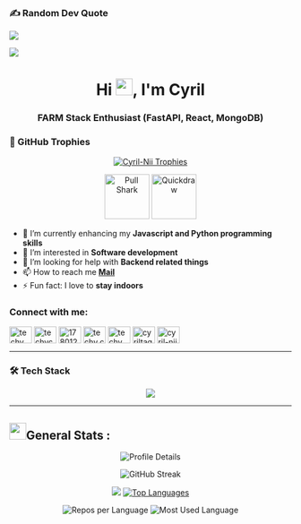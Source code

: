 ### ✍️ Random Dev Quote
![](https://quotes-github-readme.vercel.app/api?type=horizontal&theme=tokyonight)


![](https://komarev.com/ghpvc/?username=Cyril-Nii&color=blue)

<h1 align="center">Hi <img src="https://raw.githubusercontent.com/MartinHeinz/MartinHeinz/master/wave.gif" width="30px">, I'm Cyril</h1>
<h3 align="center">FARM Stack Enthusiast (FastAPI, React, MongoDB)</h3>

### 🏅 GitHub Trophies
<p align="center">
  <a href="https://github.com/ryo-ma/github-profile-trophy">
    <img src="https://github-profile-trophy.vercel.app/?username=Cyril-Nii&theme=darkhub&no-frame=true&no-bg=true&column=6&rank=SECRET,SSS,SS,S,AAA,AA,A,B,C" alt="Cyril-Nii Trophies" />
  </a></p>
  <p align="center">
   <img src="https://github.githubassets.com/images/modules/profile/achievements/pull-shark-default.png" alt="Pull Shark" width="80">
  <img src="https://github.githubassets.com/images/modules/profile/achievements/quickdraw-default.png" alt="Quickdraw" width="80">
</p>

- 🌱 I’m currently enhancing my **Javascript and Python programming skills**
- 👀 I’m interested in **Software development**
- 🤝 I’m looking for help with **Backend related things**
- 📫 How to reach me <a href="mailto:cyriltagoe0@gmail.com">**Mail**</a>
- ⚡ Fun fact: I love to **stay indoors**


<h3 align="left">Connect with me:</h3>
<p align="left">
<a href="https://twitter.com/techy_cyril_15" target="blank"><img align="center" src="https://raw.githubusercontent.com/rahuldkjain/github-profile-readme-generator/master/src/images/icons/Social/twitter.svg" alt="techy_cyril_15" height="30" width="40" /></a>
<a href="https://linkedin.com/in/techycyril15" target="blank"><img align="center" src="https://raw.githubusercontent.com/rahuldkjain/github-profile-readme-generator/master/src/images/icons/Social/linked-in-alt.svg" alt="techycyril15" height="30" width="40" /></a>
<a href="https://stackoverflow.com/users/17801201" target="blank"><img align="center" src="https://raw.githubusercontent.com/rahuldkjain/github-profile-readme-generator/master/src/images/icons/Social/stack-overflow.svg" alt="17801201" height="30" width="40" /></a>
<a href="https://fb.com/techy.cyril.18" target="blank"><img align="center" src="https://raw.githubusercontent.com/rahuldkjain/github-profile-readme-generator/master/src/images/icons/Social/facebook.svg" alt="techy.cyril.18" height="30" width="40" /></a>
<a href="https://instagram.com/techy_cyril_20" target="blank"><img align="center" src="https://raw.githubusercontent.com/rahuldkjain/github-profile-readme-generator/master/src/images/icons/Social/instagram.svg" alt="techy_cyril_20" height="30" width="40" /></a>
<a href="https://www.hackerrank.com/cyriltagoe0" target="blank"><img align="center" src="https://raw.githubusercontent.com/rahuldkjain/github-profile-readme-generator/master/src/images/icons/Social/hackerrank.svg" alt="cyriltagoe0" height="30" width="40" /></a>
<a href="https://www.leetcode.com/cyril-nii" target="blank"><img align="center" src="https://raw.githubusercontent.com/rahuldkjain/github-profile-readme-generator/master/src/images/icons/Social/leet-code.svg" alt="cyril-nii" height="30" width="40" /></a>
</p>

---

<!-- 🚀 Tech Stack -->

### 🛠 Tech Stack
<p align="center">
 <img src="https://skillicons.dev/icons?i=python,react,mongodb,fastapi,html,css,git,github,dart,linux,tailwind,bootstrap,flutter,mysql,nodejs,vscode,pycharm,webstorm,androidstudio,photoshop" />
</p>


---


## <img src="https://media.giphy.com/media/iY8CRBdQXODJSCERIr/giphy.gif" width="30px">General Stats :

<!-- Profile Details Card -->
<p align="center">
  <img src="https://github-profile-summary-cards.vercel.app/api/cards/profile-details?username=Cyril-Nii&theme=github_dark" alt="Profile Details" />
</p>

<!-- GitHub Stats -->


<p align="center">
 
</p>

<p align="center">
  <img src="https://github-readme-streak-stats.herokuapp.com?user=Cyril-Nii&theme=github-dark&hide_border=true&background=000000" alt="GitHub Streak" />
</p>

<p align="center">
   <img  src="https://github-readme-stats.vercel.app/api?username=Cyril-Nii&show_icons=true&title_color=02D752&icon_color=02D752&text_color=b3b3ff&bg_color=0,000000,130F40"/>
  <a href="https://github.com/Cyril-Nii">
    <img src="https://github-readme-stats.vercel.app/api/top-langs/?username=Cyril-Nii&layout=compact&langs_count=10&count-private=true&title_color=02D752&text_color=b3b3ff&bg_color=000000" alt="Top Languages" />
  </a>
</p>


<p align="center">
  <img src="https://github-profile-summary-cards.vercel.app/api/cards/repos-per-language?username=Cyril-Nii&theme=github_dark" alt="Repos per Language" />
  <img src="https://github-profile-summary-cards.vercel.app/api/cards/most-commit-language?username=Cyril-Nii&theme=github_dark" alt="Most Used Language" />
</p>
